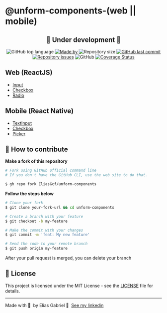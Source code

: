 # @unform-components-(web || mobile)

<h2 align="center">🚧 Under development 🚧</h2>

<p align="center">
  <img alt="GitHub top language" src="https://img.shields.io/github/languages/top/EliasGcf/unform-components">
  <a href="https://www.linkedin.com/in/eliasgcf/" target="_blank" rel="noopener noreferrer"><img alt="Made by" src="https://img.shields.io/badge/made%20by-Elias%20Gabriel-%239466FF"></a>
  <img alt="Repository size" src="https://img.shields.io/github/repo-size/EliasGcf/unform-components">
  <a href="https://github.com/EliasGcf/unform-components/commits/master"><img alt="GitHub last commit" src="https://img.shields.io/github/last-commit/EliasGcf/unform-components"></a>
  <a href="https://github.com/EliasGcf/unform-components/issues"><img alt="Repository issues" src="https://img.shields.io/github/issues/EliasGcf/unform-components"></a>
  <img alt="GitHub" src="https://img.shields.io/github/license/EliasGcf/unform-components">
  <a href='https://coveralls.io/github/EliasGcf/unform-components'><img src='https://coveralls.io/repos/github/EliasGcf/unform-components/badge.svg' alt='Coverage Status' /></a>
</p>

## Web (ReactJS)

- [Input](./packages/web/Input/README.md)
- [Checkbox](./packages/web/Checkbox/README.md)
- [Radio](./packages/web/Radio/README.md)

## Mobile (React Native)

- [TextInput](./packages/mobile/TextInput/README.md)
- [Checkbox](./packages/mobile/Checkbox/README.md)
- [Picker](./packages/mobile/Picker/README.md)

## 🤔 How to contribute

**Make a fork of this repository**

```bash
# Fork using GitHub official command line
# If you don't have the GitHub CLI, use the web site to do that.

$ gh repo fork EliasGcf/unform-components
```

**Follow the steps below**

```bash
# Clone your fork
$ git clone your-fork-url && cd unform-components

# Create a branch with your feature
$ git checkout -b my-feature

# Make the commit with your changes
$ git commit -m 'feat: My new feature'

# Send the code to your remote branch
$ git push origin my-feature
```

After your pull request is merged, you can delete your branch

## 📝 License

This project is licensed under the MIT License - see the [LICENSE](LICENSE) file for details.

---

Made with 💜 &nbsp;by Elias Gabriel 👋 &nbsp;[See my linkedin](https://www.linkedin.com/in/eliasgcf/)
